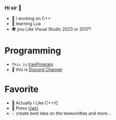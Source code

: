 ### Hi sir 👋


- 🔭 I  working on C++
- 🌱  learning Lua
- 👽 you Like Visual Studio 2023 or 2017? 


# Programming 
 - `This is` [IranProgram](https://c++iran.com)
- 💠 this is [Discord Channel](https://discord.gg/guardhost)

# Favorite 

- 🧲 Actually I Like C++/C
- 🔰  Press [UwU](https://gogoli.ir)
-  💡 create best idea on the teeworldtas and more ..  

